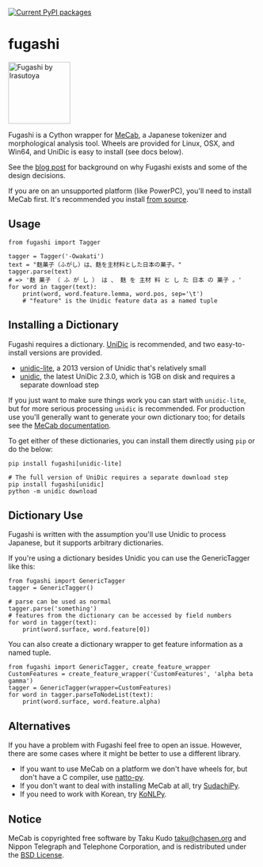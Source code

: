 [![Current PyPI packages](https://badge.fury.io/py/fugashi.svg)](https://pypi.org/project/fugashi/)

# fugashi

<img src="https://github.com/polm/fugashi/raw/master/fugashi.png" width=125 height=125 alt="Fugashi by Irasutoya" />

Fugashi is a Cython wrapper for [MeCab](https://taku910.github.io/mecab/), a
Japanese tokenizer and morphological analysis tool.  Wheels are provided for
Linux, OSX, and Win64, and UniDic is easy to install (see docs below).

See the [blog post](https://www.dampfkraft.com/nlp/fugashi.html) for background
on why Fugashi exists and some of the design decisions.

If you are on an unsupported platform (like PowerPC), you'll need to install
MeCab first. It's recommended you install [from
source](https://github.com/taku910/mecab).

## Usage

    from fugashi import Tagger

    tagger = Tagger('-Owakati')
    text = "麩菓子（ふがし）は、麩を主材料とした日本の菓子。"
    tagger.parse(text)
    # => '麩 菓子 （ ふ が し ） は 、 麩 を 主材 料 と し た 日本 の 菓子 。'
    for word in tagger(text):
        print(word, word.feature.lemma, word.pos, sep='\t')
        # "feature" is the Unidic feature data as a named tuple

## Installing a Dictionary

Fugashi requires a dictionary. [UniDic](https://unidic.ninjal.ac.jp/) is
recommended, and two easy-to-install versions are provided.

  - [unidic-lite](https://github.com/polm/unidic-lite), a 2013 version of Unidic that's relatively small
  - [unidic](https://github.com/polm/unidic-py), the latest UniDic 2.3.0, which is 1GB on disk and requires a separate download step

If you just want to make sure things work you can start with `unidic-lite`, but
for more serious processing `unidic` is recommended. For production use you'll
generally want to generate your own dictionary too; for details see the [MeCab
documentation](https://taku910.github.io/mecab/learn.html).

To get either of these dictionaries, you can install them directly using `pip`
or do the below:

    pip install fugashi[unidic-lite]

    # The full version of UniDic requires a separate download step
    pip install fugashi[unidic]
    python -m unidic download

## Dictionary Use

Fugashi is written with the assumption you'll use Unidic to process Japanese,
but it supports arbitrary dictionaries. 

If you're using a dictionary besides Unidic you can use the GenericTagger like this:

    from fugashi import GenericTagger
    tagger = GenericTagger()

    # parse can be used as normal
    tagger.parse('something')
    # features from the dictionary can be accessed by field numbers
    for word in tagger(text):
        print(word.surface, word.feature[0])

You can also create a dictionary wrapper to get feature information as a named tuple. 

    from fugashi import GenericTagger, create_feature_wrapper
    CustomFeatures = create_feature_wrapper('CustomFeatures', 'alpha beta gamma')
    tagger = GenericTagger(wrapper=CustomFeatures)
    for word in tagger.parseToNodeList(text):
        print(word.surface, word.feature.alpha)

## Alternatives

If you have a problem with Fugashi feel free to open an issue. However, there
are some cases where it might be better to use a different library.

- If you want to use MeCab on a platform we don't have wheels for, but don't have a C compiler, use [natto-py](https://github.com/buruzaemon/natto-py).
- If you don't want to deal with installing MeCab at all, try [SudachiPy](https://github.com/WorksApplications/SudachiPy).
- If you need to work with Korean, try [KoNLPy](https://konlpy.org/en/latest/).

## Notice

MeCab is copyrighted free software by Taku Kudo <taku@chasen.org> and
Nippon Telegraph and Telephone Corporation, and is redistributed
under the [BSD License](./LICENSE.mecab).

